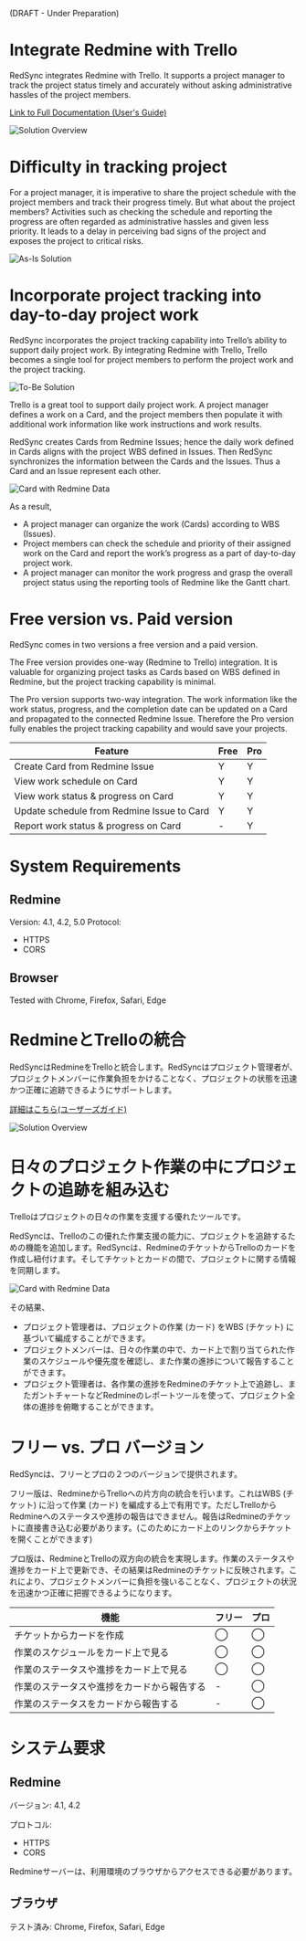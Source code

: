 (DRAFT - Under Preparation)

# Integrate Redmine with Trello

RedSync integrates Redmine with Trello. It supports a project manager to track the project status timely and accurately without asking administrative hassles of the project members.

[Link to Full Documentation (User's Guide)](https://pvision.jp/apps/2022/03/17/redsync-power-up/)

![Solution Overview](https://pvision.jp/apps/wp-content/uploads/2022/03/redsync-system-overview.png)

# Difficulty in tracking project

For a project manager, it is imperative to share the project schedule with the project members and track their progress timely. But what about the project members? Activities such as checking the schedule and reporting the progress are often regarded as administrative hassles and given less priority. It leads to a delay in perceiving bad signs of the project and exposes the project to critical risks.

![As-Is Solution](https://pvision.jp/apps/wp-content/uploads/2022/03/redsync-as-is-system-overview.png)

# Incorporate project tracking into day-to-day project work

RedSync incorporates the project tracking capability into Trello’s ability to support daily project work. By integrating Redmine with Trello, Trello becomes a single tool for project members to perform the project work and the project tracking.

![To-Be Solution](https://pvision.jp/apps/wp-content/uploads/2022/04/redsync-system-to-be.png)

Trello is a great tool to support daily project work. A project manager defines a work on a Card, and the project members then populate it with additional work information like work instructions and work results.

RedSync creates Cards from Redmine Issues; hence the daily work defined in Cards aligns with the project WBS defined in Issues. Then RedSync synchronizes the information between the Cards and the Issues. Thus a Card and an Issue represent each other.

![Card with Redmine Data](https://pvision.jp/apps/wp-content/uploads/2022/03/redsync-sync-card-and-issue.png)

As a result,

- A project manager can organize the work (Cards) according to WBS (Issues).
- Project members can check the schedule and priority of their assigned work on the Card and report the work’s progress as a part of day-to-day project work.
- A project manager can monitor the work progress and grasp the overall project status using the reporting tools of Redmine like the Gantt chart.

# Free version vs. Paid version

RedSync comes in two versions a free version and a paid version.

The Free version provides one-way (Redmine to Trello) integration. It is valuable for organizing project tasks as Cards based on WBS defined in Redmine, but the project tracking capability is minimal.

The Pro version supports two-way integration. The work information like the work status, progress, and the completion date can be updated on a Card and propagated to the connected Redmine Issue. Therefore the Pro version fully enables the project tracking capability and would save your projects.

|Feature|Free|Pro|
|---|---|---|
|Create Card from Redmine Issue|Y|Y|
|View work schedule on Card|Y|Y|
|View work status & progress on Card|Y|Y|
|Update schedule from Redmine Issue to Card|Y|Y|
|Report work status & progress on Card|-|Y|

# System Requirements
## Redmine
Version: 4.1, 4.2, 5.0
Protocol:

- HTTPS
- CORS

## Browser
Tested with Chrome, Firefox, Safari, Edge

# RedmineとTrelloの統合

RedSyncはRedmineをTrelloと統合します。RedSyncはプロジェクト管理者が、プロジェクトメンバーに作業負担をかけることなく、プロジェクトの状態を迅速かつ正確に追跡できるようにサポートします。

[詳細はこちら(ユーザーズガイド)](https://pvision.jp/apps/2022/03/24/redsync-power-up-jp/)

![Solution Overview](https://pvision.jp/apps/wp-content/uploads/2022/03/redsync-solution-overview.png)

# 日々のプロジェクト作業の中にプロジェクトの追跡を組み込む

Trelloはプロジェクトの日々の作業を支援する優れたツールです。

RedSyncは、Trelloのこの優れた作業支援の能力に、プロジェクトを追跡するための機能を追加します。RedSyncは、RedmineのチケットからTrelloのカードを作成し紐付けます。そしてチケットとカードの間で、プロジェクトに関する情報を同期します。

![Card with Redmine Data](https://pvision.jp/apps/wp-content/uploads/2022/03/redsync-card-and-issue.png)

その結果、

- プロジェクト管理者は、プロジェクトの作業 (カード) をWBS (チケット) に基づいて編成することができます。
- プロジェクトメンバーは、日々の作業の中で、カード上で割り当てられた作業のスケジュールや優先度を確認し、また作業の進捗について報告することができます。
- プロジェクト管理者は、各作業の進捗をRedmineのチケット上で追跡し、またガントチャートなどRedmineのレポートツールを使って、プロジェクト全体の進捗を俯瞰することができます。

# フリー vs. プロ バージョン

RedSyncは、フリーとプロの２つのバージョンで提供されます。

フリー版は、RedmineからTrelloへの片方向の統合を行います。これはWBS (チケット) に沿って作業 (カード) を編成する上で有用です。ただしTrelloからRedmineへのステータスや進捗の報告はできません。報告はRedmineのチケットに直接書き込む必要があります。(このためにカード上のリンクからチケットを開くことができます)

プロ版は、RedmineとTrelloの双方向の統合を実現します。作業のステータスや進捗をカード上で更新でき、その結果はRedmineのチケットに反映されます。これにより、プロジェクトメンバーに負担を強いることなく、プロジェクトの状況を迅速かつ正確に把握できるようになります。

|機能|フリー|プロ|
|---|---|---|
|チケットからカードを作成|◯|◯|
|作業のスケジュールをカード上で見る|◯|◯|
|作業のステータスや進捗をカード上で見る|◯|◯|
|作業のステータスや進捗をカードから報告する|-|◯|
|作業のステータスをカードから報告する|-|◯|

# システム要求
## Redmine
バージョン: 4.1, 4.2

プロトコル:
- HTTPS
- CORS

Redmineサーバーは、利用環境のブラウザからアクセスできる必要があります。

## ブラウザ
テスト済み: Chrome, Firefox, Safari, Edge

